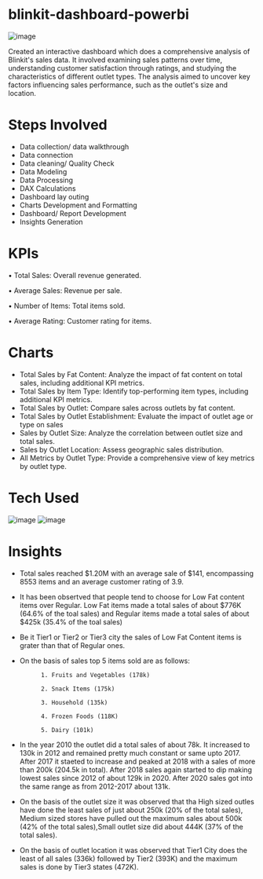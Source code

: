 # blinkit-dashboard-powerbi


![image](https://github.com/user-attachments/assets/22656767-c2dc-476f-8e66-29dc6d639b46)


Created an interactive dashboard which does a comprehensive analysis of Blinkit's sales data. It involved examining sales patterns over time, understanding customer satisfaction through ratings, and studying the characteristics of different outlet types. The analysis aimed to uncover key factors influencing sales performance, such as the outlet's size and location.


# Steps Involved

* Data collection/ data walkthrough
* Data connection
* Data cleaning/ Quality Check
* Data Modeling
* Data Processing
* DAX Calculations
* Dashboard lay outing
* Charts Development and Formatting
* Dashboard/ Report Development
* Insights Generation


# KPIs

• Total Sales: Overall revenue generated.

• Average Sales: Revenue per sale.

• Number of Items: Total items sold.

• Average Rating: Customer rating for items.


# Charts

* Total Sales by Fat Content: Analyze the impact of fat content on total sales, including additional KPI metrics.
* Total Sales by Item Type: Identify top-performing item types, including additional KPI metrics.
* Total Sales by Outlet: Compare sales across outlets by fat content.
* Total Sales by Outlet Establishment: Evaluate the impact of outlet age or type on sales
* Sales by Outlet Size: Analyze the correlation between outlet size and total sales.
* Sales by Outlet Location: Assess geographic sales distribution.
* All Metrics by Outlet Type: Provide a comprehensive view of key metrics by outlet type.



# Tech Used 

![image](https://github.com/user-attachments/assets/fb569ce3-ea19-4455-9bf4-1eff864fba39)              ![image](https://github.com/user-attachments/assets/fabf5e01-b3cd-466d-b5dd-8a779d6d46e1)


# Insights 

* Total sales reached $1.20M with an average sale of $141, encompassing 8553 items and an average customer rating of 3.9.

* It has been obsertved that people tend to choose for Low Fat content items over Regular.
   Low Fat items made a total sales of about $776K (64.6% of the toal sales) and Regular items made a total sales of about $425k (35.4% of the toal sales)


* Be it Tier1 or Tier2 or Tier3 city the sales of Low Fat Content items is grater than that of Regular ones.

* On the basis of sales top 5 items sold are as follows:

            1. Fruits and Vegetables (178k)

            2. Snack Items (175k)
  
            3. Household (135k)
  
            4. Frozen Foods (118K)
  
            5. Dairy (101k)
 

* In the year 2010 the outlet did a total sales of about 78k.
  It increased to 130k in 2012 and remained pretty much constant or same upto 2017.
  After 2017 it staeted to increase and peaked at 2018 with a sales of more than 200k (204.5k in total).
  After 2018 sales again started to dip making lowest sales since 2012 of about 129k in 2020.
  After 2020 sales got into the same range as from 2012-2017 about 131k.



* On the basis of the outlet size it was observed that tha High sized outles have done the least sales of just about 250k
  (20% of the total sales), Medium sized stores have pulled out the maximum sales about 500k (42% of the total sales),Small
  outlet size did about 444K (37% of the total sales).
  


* On the basis of outlet location it was observed that Tier1 City does the least of all sales (336k) followed by Tier2 (393K)
  and the maximum sales is done by Tier3 states (472K).    





